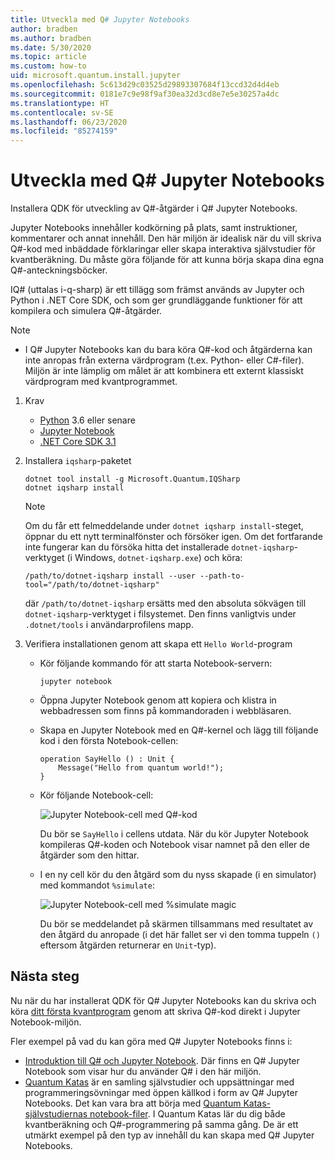 ```yaml
---
title: Utveckla med Q# Jupyter Notebooks
author: bradben
ms.author: bradben
ms.date: 5/30/2020
ms.topic: article
ms.custom: how-to
uid: microsoft.quantum.install.jupyter
ms.openlocfilehash: 5c613d29c03525d29893307684f13ccd32d4d4eb
ms.sourcegitcommit: 0181e7c9e98f9af30ea32d3cd8e7e5e30257a4dc
ms.translationtype: HT
ms.contentlocale: sv-SE
ms.lasthandoff: 06/23/2020
ms.locfileid: "85274159"
---
```

# <a name="develop-with-q-jupyter-notebooks"></a>Utveckla med Q# Jupyter Notebooks

Installera QDK för utveckling av Q#-åtgärder i Q# Jupyter Notebooks.

Jupyter Notebooks innehåller kodkörning på plats, samt instruktioner, kommentarer och annat innehåll. Den här miljön är idealisk när du vill skriva Q#-kod med inbäddade förklaringar eller skapa interaktiva självstudier för kvantberäkning. Du måste göra följande för att kunna börja skapa dina egna Q#-anteckningsböcker.

IQ# (uttalas i-q-sharp) är ett tillägg som främst används av Jupyter och Python i .NET Core SDK, och som ger grundläggande funktioner för att kompilera och simulera Q#-åtgärder.

> [!NOTE]
> * I Q# Jupyter Notebooks kan du bara köra Q#-kod och åtgärderna kan inte anropas från externa värdprogram (t.ex. Python- eller C#-filer). Miljön är inte lämplig om målet är att kombinera ett externt klassiskt värdprogram med kvantprogrammet.

1. Krav

    - [Python](https://www.python.org/downloads/) 3.6 eller senare
    - [Jupyter Notebook](https://jupyter.readthedocs.io/en/latest/install.html)
    - [.NET Core SDK 3.1](https://dotnet.microsoft.com/download/dotnet-core/3.1)

1. Installera `iqsharp`-paketet

    ```dotnetcli
    dotnet tool install -g Microsoft.Quantum.IQSharp
    dotnet iqsharp install
    ```

    > [!NOTE]
    > Om du får ett felmeddelande under `dotnet iqsharp install`-steget, öppnar du ett nytt terminalfönster och försöker igen.
    > Om det fortfarande inte fungerar kan du försöka hitta det installerade `dotnet-iqsharp`-verktyget (i Windows, `dotnet-iqsharp.exe`) och köra:
    > ```
    > /path/to/dotnet-iqsharp install --user --path-to-tool="/path/to/dotnet-iqsharp"
    > ```
    > där `/path/to/dotnet-iqsharp` ersätts med den absoluta sökvägen till `dotnet-iqsharp`-verktyget i filsystemet.
    > Den finns vanligtvis under `.dotnet/tools` i användarprofilens mapp.

1. Verifiera installationen genom att skapa ett `Hello World`-program

    - Kör följande kommando för att starta Notebook-servern:

        ```
        jupyter notebook
        ```

    - Öppna Jupyter Notebook genom att kopiera och klistra in webbadressen som finns på kommandoraden i webbläsaren.

    - Skapa en Jupyter Notebook med en Q#-kernel och lägg till följande kod i den första Notebook-cellen:

        ```qsharp
        operation SayHello () : Unit {
            Message("Hello from quantum world!");
        }
        ```

    - Kör följande Notebook-cell:

        ![Jupyter Notebook-cell med Q#-kod](~/media/install-guide-jupyter.png)

        Du bör se `SayHello` i cellens utdata. När du kör Jupyter Notebook kompileras Q#-koden och Notebook visar namnet på den eller de åtgärder som den hittar.


    - I en ny cell kör du den åtgärd som du nyss skapade (i en simulator) med kommandot `%simulate`:

        ![Jupyter Notebook-cell med %simulate magic](~/media/install-guide-jupyter-simulate.png)

        Du bör se meddelandet på skärmen tillsammans med resultatet av den åtgärd du anropade (i det här fallet ser vi den tomma tuppeln `()` eftersom åtgärden returnerar en `Unit`-typ).

## <a name="next-steps"></a>Nästa steg

Nu när du har installerat QDK för Q# Jupyter Notebooks kan du skriva och köra [ditt första kvantprogram](xref:microsoft.quantum.quickstarts.qrng) genom att skriva Q#-kod direkt i Jupyter Notebook-miljön.

Fler exempel på vad du kan göra med Q# Jupyter Notebooks finns i:
- [Introduktion till Q# och Jupyter Notebook](https://docs.microsoft.com/samples/microsoft/quantum/intro-to-qsharp-jupyter/). Där finns en Q# Jupyter Notebook som visar hur du använder Q# i den här miljön.
- [Quantum Katas](xref:microsoft.quantum.overview.katas) är en samling självstudier och uppsättningar med programmeringsövningar med öppen källkod i form av Q# Jupyter Notebooks. Det kan vara bra att börja med [Quantum Katas-självstudiernas notebook-filer](https://github.com/microsoft/QuantumKatas#tutorial-topics). I Quantum Katas lär du dig både kvantberäkning och Q#-programmering på samma gång. De är ett utmärkt exempel på den typ av innehåll du kan skapa med Q# Jupyter Notebooks.
